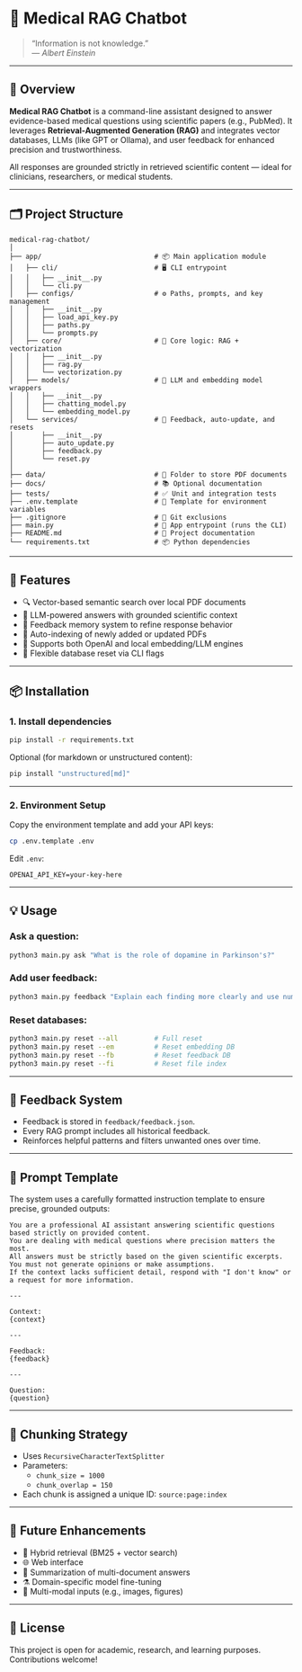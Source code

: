 # 🧠 Medical RAG Chatbot

> “Information is not knowledge.”  
> — *Albert Einstein*

---

## 📘 Overview

**Medical RAG Chatbot** is a command-line assistant designed to answer evidence-based medical questions using scientific papers (e.g., PubMed). It leverages **Retrieval-Augmented Generation (RAG)** and integrates vector databases, LLMs (like GPT or Ollama), and user feedback for enhanced precision and trustworthiness.

All responses are grounded strictly in retrieved scientific content — ideal for clinicians, researchers, or medical students.

---

## 🗂️ Project Structure

```
medical-rag-chatbot/
│
├── app/                            # 📦 Main application module
│   ├── cli/                        # 🖥️ CLI entrypoint
│   │   ├── __init__.py
│   │   └── cli.py
│   ├── configs/                    # ⚙️ Paths, prompts, and key management
│   │   ├── __init__.py
│   │   ├── load_api_key.py
│   │   ├── paths.py
│   │   └── prompts.py
│   ├── core/                       # 🔁 Core logic: RAG + vectorization
│   │   ├── __init__.py
│   │   ├── rag.py
│   │   └── vectorization.py
│   ├── models/                     # 🤖 LLM and embedding model wrappers
│   │   ├── __init__.py
│   │   ├── chatting_model.py
│   │   └── embedding_model.py
│   └── services/                   # 🔧 Feedback, auto-update, and resets
│       ├── __init__.py
│       ├── auto_update.py
│       ├── feedback.py
│       └── reset.py
│
├── data/                           # 📄 Folder to store PDF documents
├── docs/                           # 📚 Optional documentation
├── tests/                          # ✅ Unit and integration tests
├── .env.template                   # 🔐 Template for environment variables
├── .gitignore                      # 🚫 Git exclusions
├── main.py                         # 🚀 App entrypoint (runs the CLI)
├── README.md                       # 📘 Project documentation
└── requirements.txt                # 📦 Python dependencies
```

---

## 🚀 Features

- 🔍 Vector-based semantic search over local PDF documents
- 🧠 LLM-powered answers with grounded scientific context
- 💬 Feedback memory system to refine response behavior
- 📁 Auto-indexing of newly added or updated PDFs
- 🧪 Supports both OpenAI and local embedding/LLM engines
- 🧹 Flexible database reset via CLI flags

---

## 📦 Installation

### 1. Install dependencies

```bash
pip install -r requirements.txt
```

Optional (for markdown or unstructured content):

```bash
pip install "unstructured[md]"
```

---

### 2. Environment Setup

Copy the environment template and add your API keys:

```bash
cp .env.template .env
```

Edit `.env`:

```env
OPENAI_API_KEY=your-key-here
```

---

## 💡 Usage

### Ask a question:

```bash
python3 main.py ask "What is the role of dopamine in Parkinson's?"
```

### Add user feedback:

```bash
python3 main.py feedback "Explain each finding more clearly and use numbered lists."
```

### Reset databases:

```bash
python3 main.py reset --all         # Full reset
python3 main.py reset --em          # Reset embedding DB
python3 main.py reset --fb          # Reset feedback DB
python3 main.py reset --fi          # Reset file index
```

---

## 🧠 Feedback System

- Feedback is stored in `feedback/feedback.json`.
- Every RAG prompt includes all historical feedback.
- Reinforces helpful patterns and filters unwanted ones over time.

---

## 🧾 Prompt Template

The system uses a carefully formatted instruction template to ensure precise, grounded outputs:

```
You are a professional AI assistant answering scientific questions based strictly on provided content. 
You are dealing with medical questions where precision matters the most. 
All answers must be strictly based on the given scientific excerpts. 
You must not generate opinions or make assumptions. 
If the context lacks sufficient detail, respond with "I don't know" or a request for more information.

---

Context:
{context}

---

Feedback:
{feedback}

---

Question:
{question}
```

---

## 📌 Chunking Strategy

- Uses `RecursiveCharacterTextSplitter`
- Parameters:
  - `chunk_size = 1000`
  - `chunk_overlap = 150`
- Each chunk is assigned a unique ID: `source:page:index`

---

## 🧠 Future Enhancements

- 🔁 Hybrid retrieval (BM25 + vector search)
- 🌐 Web interface
- 📄 Summarization of multi-document answers
- ⚗️ Domain-specific model fine-tuning
- 🧬 Multi-modal inputs (e.g., images, figures)

---

## 🔐 License

This project is open for academic, research, and learning purposes. Contributions welcome!
